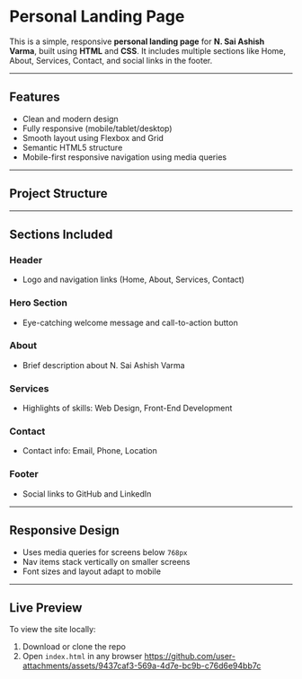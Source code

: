 #  Personal Landing Page

This is a simple, responsive **personal landing page** for **N. Sai Ashish Varma**, built using **HTML** and **CSS**. It includes multiple sections like Home, About, Services, Contact, and social links in the footer.

---

##  Features

-  Clean and modern design
-  Fully responsive (mobile/tablet/desktop)
-  Smooth layout using Flexbox and Grid
-  Semantic HTML5 structure
-  Mobile-first responsive navigation using media queries

---

##  Project Structure
---

## Sections Included

### Header
- Logo and navigation links (Home, About, Services, Contact)

### Hero Section
- Eye-catching welcome message and call-to-action button

###  About
- Brief description about N. Sai Ashish Varma

### Services
- Highlights of skills: Web Design, Front-End Development

###  Contact
- Contact info: Email, Phone, Location

### Footer
- Social links to GitHub and LinkedIn

---

##  Responsive Design

- Uses media queries for screens below `768px`
- Nav items stack vertically on smaller screens
- Font sizes and layout adapt to mobile

---

##  Live Preview

To view the site locally:

1. Download or clone the repo
2. Open `index.html` in any browser
https://github.com/user-attachments/assets/9437caf3-569a-4d7e-bc9b-c76d6e94bb7c




